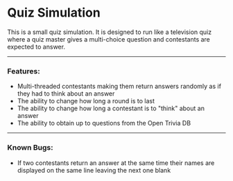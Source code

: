 # Quiz Simulation

This is a small quiz simulation. It is designed to run like a television quiz where a quiz master gives a multi-choice question and contestants are expected to answer.

---

### Features:
- Multi-threaded contestants making them return answers randomly as if they had to think about an answer
- The ability to change how long a round is to last
- The ability to change how long a contestant is to "think" about an answer
- The ability to obtain up to questions from the Open Trivia DB

---

### Known Bugs:
- If two contestants return an answer at the same time their names are displayed on the same line leaving the next one blank

